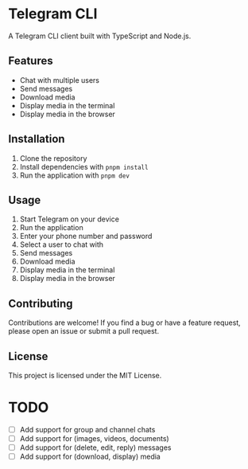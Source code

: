 # Telegram CLI

A Telegram CLI client built with TypeScript and Node.js.

## Features

- Chat with multiple users
- Send messages
- Download media
- Display media in the terminal
- Display media in the browser

## Installation

1.  Clone the repository
2.  Install dependencies with `pnpm install`
3.  Run the application with `pnpm dev`

## Usage

1.  Start Telegram on your device
2.  Run the application
3.  Enter your phone number and password
4.  Select a user to chat with
5.  Send messages
6.  Download media
7.  Display media in the terminal
8.  Display media in the browser

## Contributing

Contributions are welcome! If you find a bug or have a feature request, please open an issue or submit a pull request.

## License

This project is licensed under the MIT License.




# TODO

- [ ] Add support for group and channel chats
- [ ] Add support for (images, videos, documents) 
- [ ] Add support for (delete, edit, reply) messages
- [ ] Add support for (download, display) media 